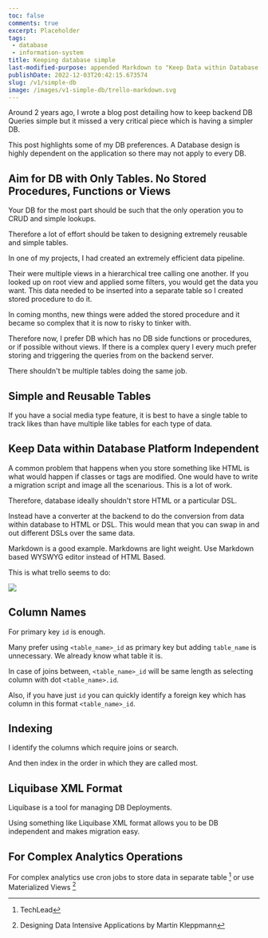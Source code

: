 ```yaml
---
toc: false
comments: true
excerpt: Placeholder 
tags:
 - database
 - information-system
title: Keeping database simple
last-modified-purpose: appended Markdown to "Keep Data within Database Platform Independent"
publishDate: 2022-12-03T20:42:15.673574
slug: /v1/simple-db
image: /images/v1-simple-db/trello-markdown.svg
---
```


Around 2 years ago, I wrote a blog post detailing how to keep backend DB Queries simple but it missed a very critical piece which is having a simpler DB.

This post highlights some of my DB preferences. A Database design is highly dependent on the application so there may not apply to every DB.

## Aim for DB with Only Tables. No Stored Procedures, Functions or Views

Your DB for the most part should be such that the only operation you to CRUD and simple lookups.

Therefore a lot of effort should be taken to designing extremely reusable and simple tables.

In one of my projects, I had created an extremely efficient data pipeline.

Their were multiple views in a hierarchical tree calling one another. If you looked up on root view and applied some filters, you would get the data you want. This data needed to be inserted into a separate table so I created stored procedure to do it.

In coming months, new things were added the stored procedure and it became so complex that it is now to risky to tinker with.

Therefore now, I prefer DB which has no DB side functions or procedures, or if possible without views. If there is a complex query I every much prefer storing and triggering the queries from on the backend server.

There shouldn't be multiple tables doing the same job.

## Simple and Reusable Tables

If you have a social media type feature, it is best to have a single table to track likes than have multiple like tables for each type of data.

## **Keep Data within Database Platform Independent**

A common problem that happens when you store something like HTML is what would happen if classes or tags are modified. One would have to write a migration script and image all the scenarious. This is a lot of work.

Therefore, database ideally shouldn't store HTML or a particular DSL.

Instead have a converter at the backend to do the conversion from data within database to HTML or DSL. This would mean that you can swap in and out different DSLs over the same data.

Markdown is a good example. Markdowns are light weight. Use Markdown based WYSWYG editor instead of HTML Based.

This is what trello seems to do:

![](/images/v1-simple-db/trello-markdown.svg)

## Column Names

For primary key `id` is enough.

Many prefer using `<table_name>_id` as primary key but adding `table_name` is unnecessary. We already know what table it is.

In case of joins between, `<table_name>_id` will be same length as selecting column with dot `<table_name>.id`.

Also, if you have just `id` you can quickly identify a foreign key which has column in this format `<table_name>_id`.

## Indexing

I identify the columns which require joins or search.

And then index in the order in which they are called most.

## Liquibase XML Format

Liquibase is a tool for managing DB Deployments.

Using something like Liquibase XML format allows you to be DB independent and makes migration easy.

## For Complex Analytics Operations

For complex analytics use cron jobs to store data in separate table [^1] or use Materialized Views [^2]

[^1]: TechLead
[^2]: Designing Data Intensive Applications by Martin Kleppmann